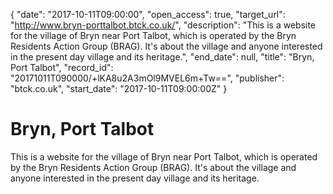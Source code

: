 {
  "date": "2017-10-11T09:00:00", 
  "open_access": true, 
  "target_url": "http://www.bryn-porttalbot.btck.co.uk/", 
  "description": "This is a website for the village of Bryn near Port Talbot, which is operated by the Bryn Residents Action Group (BRAG). It's about the village and anyone interested in the present day village and its heritage.", 
  "end_date": null, 
  "title": "Bryn, Port Talbot", 
  "record_id": "20171011T090000/+lKA8u2A3mOl9MVEL6m+Tw==", 
  "publisher": "btck.co.uk", 
  "start_date": "2017-10-11T09:00:00Z"
}

# Bryn, Port Talbot

This is a website for the village of Bryn near Port Talbot, which is operated by the Bryn Residents Action Group (BRAG). It's about the village and anyone interested in the present day village and its heritage.